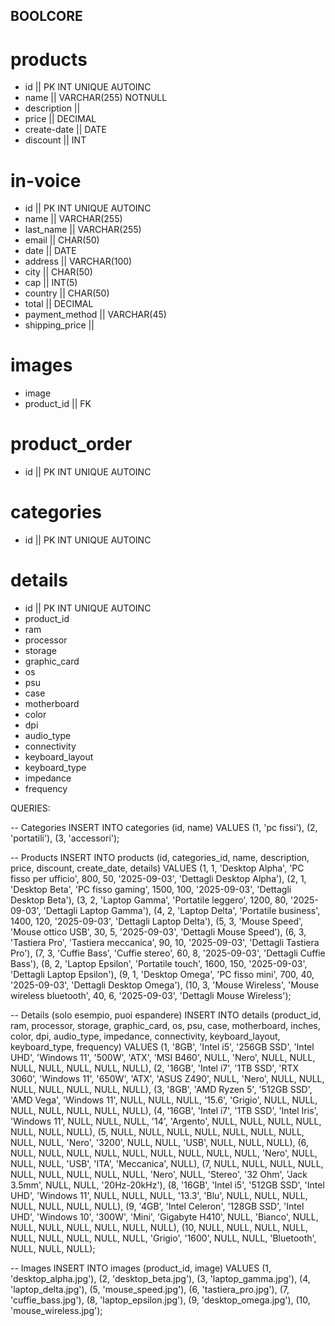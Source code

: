 ## BOOLCORE

# products

- id || PK INT UNIQUE AUTOINC
- name || VARCHAR(255) NOTNULL
- description ||
- price || DECIMAL
- create-date || DATE
- discount || INT

# in-voice

- id || PK INT UNIQUE AUTOINC
- name || VARCHAR(255)
- last_name || VARCHAR(255)
- email || CHAR(50)
- date || DATE
- address || VARCHAR(100)
- city || CHAR(50)
- cap || INT(5)
- country || CHAR(50)
- total || DECIMAL
- payment_method || VARCHAR(45)
- shipping_price ||

# images

- image
- product_id || FK

# product_order

- id || PK INT UNIQUE AUTOINC

# categories

- id || PK INT UNIQUE AUTOINC

# details

- id || PK INT UNIQUE AUTOINC
- product_id
- ram
- processor
- storage
- graphic_card
- os
- psu
- case
- motherboard
- color
- dpi
- audio_type
- connectivity
- keyboard_layout
- keyboard_type
- impedance
- frequency

QUERIES:

-- Categories
INSERT INTO categories (id, name) VALUES
(1, 'pc fissi'),
(2, 'portatili'),
(3, 'accessori');

-- Products
INSERT INTO products (id, categories_id, name, description, price, discount, create_date, details) VALUES
(1, 1, 'Desktop Alpha', 'PC fisso per ufficio', 800, 50, '2025-09-03', 'Dettagli Desktop Alpha'),
(2, 1, 'Desktop Beta', 'PC fisso gaming', 1500, 100, '2025-09-03', 'Dettagli Desktop Beta'),
(3, 2, 'Laptop Gamma', 'Portatile leggero', 1200, 80, '2025-09-03', 'Dettagli Laptop Gamma'),
(4, 2, 'Laptop Delta', 'Portatile business', 1400, 120, '2025-09-03', 'Dettagli Laptop Delta'),
(5, 3, 'Mouse Speed', 'Mouse ottico USB', 30, 5, '2025-09-03', 'Dettagli Mouse Speed'),
(6, 3, 'Tastiera Pro', 'Tastiera meccanica', 90, 10, '2025-09-03', 'Dettagli Tastiera Pro'),
(7, 3, 'Cuffie Bass', 'Cuffie stereo', 60, 8, '2025-09-03', 'Dettagli Cuffie Bass'),
(8, 2, 'Laptop Epsilon', 'Portatile touch', 1600, 150, '2025-09-03', 'Dettagli Laptop Epsilon'),
(9, 1, 'Desktop Omega', 'PC fisso mini', 700, 40, '2025-09-03', 'Dettagli Desktop Omega'),
(10, 3, 'Mouse Wireless', 'Mouse wireless bluetooth', 40, 6, '2025-09-03', 'Dettagli Mouse Wireless');

-- Details (solo esempio, puoi espandere)
INSERT INTO details (product_id, ram, processor, storage, graphic_card, os, psu, case, motherboard, inches, color, dpi, audio_type, impedance, connectivity, keyboard_layout, keyboard_type, frequency) VALUES
(1, '8GB', 'Intel i5', '256GB SSD', 'Intel UHD', 'Windows 11', '500W', 'ATX', 'MSI B460', NULL, 'Nero', NULL, NULL, NULL, NULL, NULL, NULL, NULL),
(2, '16GB', 'Intel i7', '1TB SSD', 'RTX 3060', 'Windows 11', '650W', 'ATX', 'ASUS Z490', NULL, 'Nero', NULL, NULL, NULL, NULL, NULL, NULL, NULL),
(3, '8GB', 'AMD Ryzen 5', '512GB SSD', 'AMD Vega', 'Windows 11', NULL, NULL, NULL, '15.6', 'Grigio', NULL, NULL, NULL, NULL, NULL, NULL, NULL),
(4, '16GB', 'Intel i7', '1TB SSD', 'Intel Iris', 'Windows 11', NULL, NULL, NULL, '14', 'Argento', NULL, NULL, NULL, NULL, NULL, NULL, NULL),
(5, NULL, NULL, NULL, NULL, NULL, NULL, NULL, NULL, NULL, 'Nero', '3200', NULL, NULL, 'USB', NULL, NULL, NULL),
(6, NULL, NULL, NULL, NULL, NULL, NULL, NULL, NULL, NULL, 'Nero', NULL, NULL, NULL, 'USB', 'ITA', 'Meccanica', NULL),
(7, NULL, NULL, NULL, NULL, NULL, NULL, NULL, NULL, NULL, 'Nero', NULL, 'Stereo', '32 Ohm', 'Jack 3.5mm', NULL, NULL, '20Hz-20kHz'),
(8, '16GB', 'Intel i5', '512GB SSD', 'Intel UHD', 'Windows 11', NULL, NULL, NULL, '13.3', 'Blu', NULL, NULL, NULL, NULL, NULL, NULL, NULL),
(9, '4GB', 'Intel Celeron', '128GB SSD', 'Intel UHD', 'Windows 10', '300W', 'Mini', 'Gigabyte H410', NULL, 'Bianco', NULL, NULL, NULL, NULL, NULL, NULL, NULL),
(10, NULL, NULL, NULL, NULL, NULL, NULL, NULL, NULL, NULL, 'Grigio', '1600', NULL, NULL, 'Bluetooth', NULL, NULL, NULL);

-- Images
INSERT INTO images (product_id, image) VALUES
(1, 'desktop_alpha.jpg'),
(2, 'desktop_beta.jpg'),
(3, 'laptop_gamma.jpg'),
(4, 'laptop_delta.jpg'),
(5, 'mouse_speed.jpg'),
(6, 'tastiera_pro.jpg'),
(7, 'cuffie_bass.jpg'),
(8, 'laptop_epsilon.jpg'),
(9, 'desktop_omega.jpg'),
(10, 'mouse_wireless.jpg');
